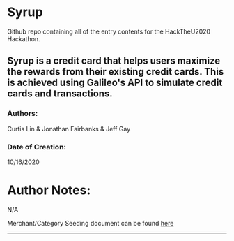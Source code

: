 # Syrup
Github repo containing all of the entry contents for the HackTheU2020 Hackathon. 

## Syrup is a credit card that helps users maximize the rewards from their existing credit cards. This is achieved using Galileo's API to simulate credit cards and transactions. 

 ### Authors:
 Curtis Lin & Jonathan Fairbanks & Jeff Gay

 ### Date of Creation: 
10/16/2020

 # Author Notes: 
 N/A
 
 Merchant/Category Seeding document can be found [here](https://docs.google.com/spreadsheets/d/1gW1QjePQRcohID5-e6J17nQgWetQ0qVZ7VY2_lIN2YQ/edit?usp=sharing)
 
 ---

